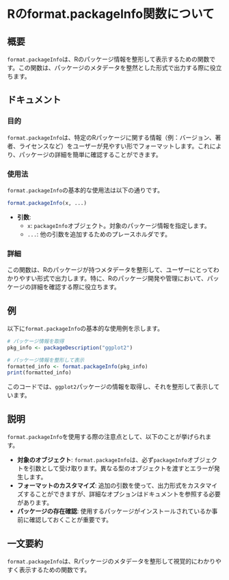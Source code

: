 <!--
Meta Description: # Rのformat.packageInfo関数について ## 概要 `format.packageInfo`は、Rのパッケージ情報を整形して表示するための関数です。この関数は、パッケージのメタデータを整然とした形式で出力する際に役立ちます。 ## ドキュメント ### 目的 `format.pac...
Meta Keywords: packageinfo, format, この関数は, pkg_info, ggplot2
-->

# Rのformat.packageInfo関数について

## 概要
`format.packageInfo`は、Rのパッケージ情報を整形して表示するための関数です。この関数は、パッケージのメタデータを整然とした形式で出力する際に役立ちます。

## ドキュメント
### 目的
`format.packageInfo`は、特定のRパッケージに関する情報（例：バージョン、著者、ライセンスなど）をユーザーが見やすい形でフォーマットします。これにより、パッケージの詳細を簡単に確認することができます。

### 使用法
`format.packageInfo`の基本的な使用法は以下の通りです。

```R
format.packageInfo(x, ...)
```

- **引数**:
  - `x`: `packageInfo`オブジェクト。対象のパッケージ情報を指定します。
  - `...`: 他の引数を追加するためのプレースホルダです。

### 詳細
この関数は、Rのパッケージが持つメタデータを整形して、ユーザーにとってわかりやすい形式で出力します。特に、Rのパッケージ開発や管理において、パッケージの詳細を確認する際に役立ちます。

## 例
以下に`format.packageInfo`の基本的な使用例を示します。

```R
# パッケージ情報を取得
pkg_info <- packageDescription("ggplot2")

# パッケージ情報を整形して表示
formatted_info <- format.packageInfo(pkg_info)
print(formatted_info)
```

このコードでは、`ggplot2`パッケージの情報を取得し、それを整形して表示しています。

## 説明
`format.packageInfo`を使用する際の注意点として、以下のことが挙げられます。

- **対象のオブジェクト**: `format.packageInfo`は、必ず`packageInfo`オブジェクトを引数として受け取ります。異なる型のオブジェクトを渡すとエラーが発生します。
- **フォーマットのカスタマイズ**: 追加の引数を使って、出力形式をカスタマイズすることができますが、詳細なオプションはドキュメントを参照する必要があります。
- **パッケージの存在確認**: 使用するパッケージがインストールされているか事前に確認しておくことが重要です。

## 一文要約
`format.packageInfo`は、Rパッケージのメタデータを整形して視覚的にわかりやすく表示するための関数です。